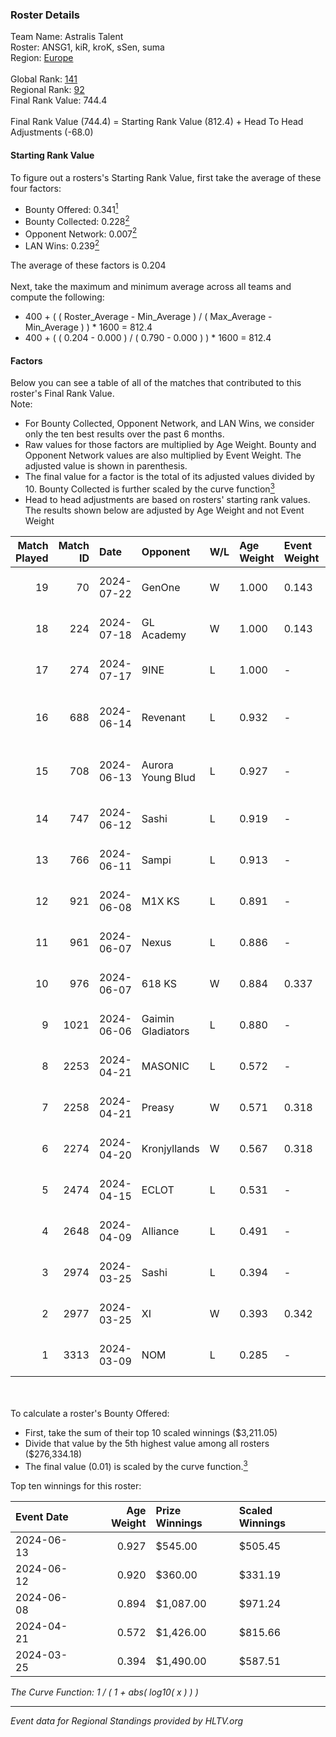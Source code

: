 ### Roster Details<br />
Team Name: Astralis Talent<br />
Roster: ANSG1, kiR, kroK, sSen, suma<br />
Region: [Europe]( ../standings_europe.md)<br />
<br />
Global Rank: [141](../standings_global.md)<br />
Regional Rank: [92]( ../standings_europe.md)<br />
Final Rank Value:  744.4<br />
<br />
Final Rank Value (744.4) = Starting Rank Value (812.4) + Head To Head Adjustments (-68.0)<br />

#### Starting Rank Value<br />
To figure out a rosters's Starting Rank Value, first take the average of these four factors:<br />
- Bounty Offered: 0.341[<sup>1</sup>](#table2)
- Bounty Collected: 0.228[<sup>2</sup>](#table1)
- Opponent Network: 0.007[<sup>2</sup>](#table1)
- LAN Wins: 0.239[<sup>2</sup>](#table1)

The average of these factors is 0.204<br />
<br />
Next, take the maximum and minimum average across all teams and compute the following:<br />
- 400 + ( ( Roster_Average - Min_Average ) / ( Max_Average - Min_Average ) ) * 1600 = 812.4
- 400 + ( ( 0.204 - 0.000 ) / ( 0.790 - 0.000 ) ) * 1600 = 812.4


#### Factors<br />
Below you can see a table of all of the matches that contributed to this roster's Final Rank Value.<br />
Note:<br />

- For Bounty Collected, Opponent Network, and LAN Wins, we consider only the ten best results over the past 6 months.
- Raw values for those factors are multiplied by Age Weight. Bounty and Opponent Network values are also multiplied by Event Weight. The adjusted value is shown in parenthesis.
- The final value for a factor is the total of its adjusted values divided by 10. Bounty Collected is further scaled by the curve function[<sup>3</sup>](#curveFunction)
- Head to head adjustments are based on rosters' starting rank values. The results shown below are adjusted by Age Weight and not Event Weight
<span id="table1"></span><br />


| Match Played | Match ID | Date       | Opponent          | W/L | Age Weight | Event Weight | Bounty Collected | Opponent Network | LAN Wins  | H2H Adj. | Roster                             |
| -: | -: | :- | :- | :- | :- | :- | :- | :- | :- | -: | :- |
|           19 |       70 | 2024-07-22 | GenOne            | W   | 1.000      | 0.143        | 0.000 (0.000)    | 0.081 (0.012)    | 0 (0.000) |     7.44 | ANSG1, kiR, kroK, sSen, suma       |
|           18 |      224 | 2024-07-18 | GL Academy        | W   | 1.000      | 0.143        | 0.009 (0.001)    | 0.118 (0.017)    | 0 (0.000) |    16.68 | ANSG1, kiR, kroK, sSen, suma       |
|           17 |      274 | 2024-07-17 | 9INE              | L   | 1.000      | -            | -                | -                | -         |    -9.19 | ANSG1, kiR, kroK, sSen, suma       |
|           16 |      688 | 2024-06-14 | Revenant          | L   | 0.932      | -            | -                | -                | -         |   -11.78 | alexsomfan, ANSG1, kiR, sSen, suma |
|           15 |      708 | 2024-06-13 | Aurora Young Blud | L   | 0.927      | -            | -                | -                | -         |   -11.34 | alexsomfan, ANSG1, kiR, sSen, suma |
|           14 |      747 | 2024-06-12 | Sashi             | L   | 0.919      | -            | -                | -                | -         |    -2.10 | ANSG1, kiR, kroK, sSen, suma       |
|           13 |      766 | 2024-06-11 | Sampi             | L   | 0.913      | -            | -                | -                | -         |    -9.88 | ANSG1, kiR, kroK, sSen, suma       |
|           12 |      921 | 2024-06-08 | M1X KS            | L   | 0.891      | -            | -                | -                | -         |    -9.97 | ANSG1, kiR, kroK, sSen, suma       |
|           11 |      961 | 2024-06-07 | Nexus             | L   | 0.886      | -            | -                | -                | -         |   -14.85 | ANSG1, kiR, kroK, sSen, suma       |
|           10 |      976 | 2024-06-07 | 618 KS            | W   | 0.884      | 0.337        | 0.000 (0.000)    | 0.000 (0.000)    | 1 (0.884) |     2.83 | ANSG1, kiR, kroK, sSen, suma       |
|            9 |     1021 | 2024-06-06 | Gaimin Gladiators | L   | 0.880      | -            | -                | -                | -         |    -5.78 | ANSG1, kiR, kroK, sSen, suma       |
|            8 |     2253 | 2024-04-21 | MASONIC           | L   | 0.572      | -            | -                | -                | -         |    -8.98 | ANSG1, JBOEN, kiR, kroK, tOPZ      |
|            7 |     2258 | 2024-04-21 | Preasy            | W   | 0.571      | 0.318        | 0.015 (0.003)    | 0.243 (0.044)    | 1 (0.571) |     9.29 | ANSG1, JBOEN, kiR, kroK, tOPZ      |
|            6 |     2274 | 2024-04-20 | Kronjyllands      | W   | 0.567      | 0.318        | 0.000 (0.000)    | 0.000 (0.000)    | 1 (0.567) |     1.80 | ANSG1, JBOEN, kiR, kroK, tOPZ      |
|            5 |     2474 | 2024-04-15 | ECLOT             | L   | 0.531      | -            | -                | -                | -         |    -2.37 | ANSG1, JBOEN, kiR, kroK, tOPZ      |
|            4 |     2648 | 2024-04-09 | Alliance          | L   | 0.491      | -            | -                | -                | -         |    -6.28 | ANSG1, JBOEN, kiR, kroK, tOPZ      |
|            3 |     2974 | 2024-03-25 | Sashi             | L   | 0.394      | -            | -                | -                | -         |    -8.11 | ANSG1, JBOEN, kiR, kroK, tOPZ      |
|            2 |     2977 | 2024-03-25 | XI                | W   | 0.393      | 0.342        | 0.001 (0.000)    | 0.000 (0.000)    | 0 (0.000) |     2.07 | ANSG1, JBOEN, kiR, kroK, tOPZ      |
|            1 |     3313 | 2024-03-09 | NOM               | L   | 0.285      | -            | -                | -                | -         |    -7.49 | ANSG1, JBOEN, kiR, kroK, tOPZ      |

<br />
<span id="table2"></span><br />
To calculate a roster's Bounty Offered:<br />

- First, take the sum of their top 10 scaled winnings ($3,211.05)
- Divide that value by the 5th highest value among all rosters ($276,334.18)
- The final value (0.01) is scaled by the curve function.[<sup>3</sup>](#curveFunction)

Top ten winnings for this roster:<br />

| Event Date | Age Weight | Prize Winnings | Scaled Winnings |
| :- | -: | :- | :- |
| 2024-06-13 |      0.927 | $545.00        | $505.45         |
| 2024-06-12 |      0.920 | $360.00        | $331.19         |
| 2024-06-08 |      0.894 | $1,087.00      | $971.24         |
| 2024-04-21 |      0.572 | $1,426.00      | $815.66         |
| 2024-03-25 |      0.394 | $1,490.00      | $587.51         |


<span id="curveFunction"></span>_The Curve Function: 1 / ( 1 + abs( log10( x ) ) )_<br />

---
_Event data for Regional Standings provided by HLTV.org_<br />
